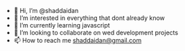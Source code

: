 - 👋 Hi, I’m @shaddaidan
- 👀 I’m interested in everything that dont already know
- 🌱 I’m currently learning javascript
- 💞️ I’m looking to collaborate on wed development projects
- 📫 How to reach me shaddaidan@gmail.com

<!---
shaddaidan/shaddaidan is a ✨ special ✨ repository because its `README.md` (this file) appears on your GitHub profile.
You can click the Preview link to take a look at your changes.
--->
